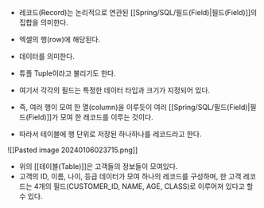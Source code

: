 - 레코드(Record)는 논리적으로 연관된 [[Spring/SQL/필드(Field)|필드(Field)]]의 집합을 의미한다.
- 엑셀의 행(row)에 해당된다. 
- 데이터를 의미한다.
- 튜플 Tuple이라고 불리기도 한다.

- 여기서 각각의 필드는 특정한 데이터 타입과 크기가 지정되어 있다.
- 즉, 여러 행이 모여 한 열(column)을 이루듯이 여러 [[Spring/SQL/필드(Field)|필드(Field)]]가 모여 한 레코드를 이루는 것이다.
- 따라서 테이블에 행 단위로 저장된 하나하나를 레코드라고 한다.

![[Pasted image 20240106023715.png]]

- 위의 [[테이블(Table)]]은 고객들의 정보들이 모여있다.
- 고객의 ID, 이름, 나이, 등급 데이터가 모여 하나의 레코드를 구성하며, 한 고객 레코드는 4개의 필드(CUSTOMER_ID, NAME, AGE, CLASS)로 이루어져 있다고 할 수 있다.